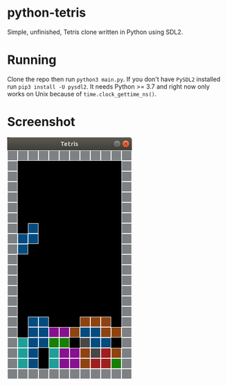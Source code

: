 # python-tetris
Simple, unfinished, Tetris clone written in Python using SDL2.
# Running
Clone the repo then run `python3 main.py`.
If you don't have `PySDL2` installed run `pip3 install -U pysdl2`.
It needs Python >= 3.7 and right now only works on Unix because of 
`time.clock_gettime_ns()`.
# Screenshot
![Screenshot](images/screenshot.png)
